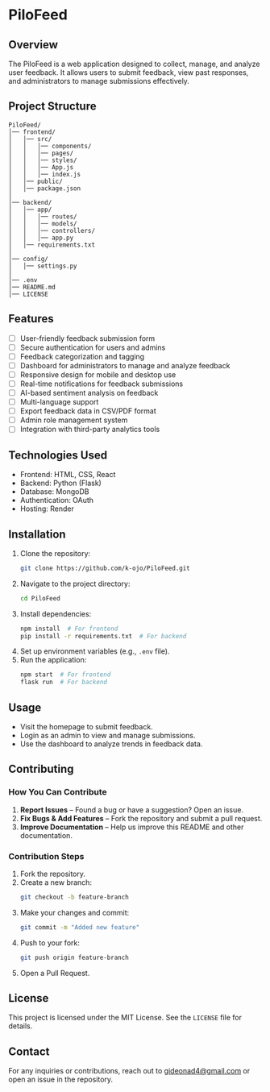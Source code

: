 # PiloFeed

## Overview
The PiloFeed is a web application designed to collect, manage, and analyze user feedback. It allows users to submit feedback, view past responses, and administrators to manage submissions effectively.

## Project Structure
```
PiloFeed/
│── frontend/
│   │── src/
│   │   │── components/
│   │   │── pages/
│   │   │── styles/
│   │   │── App.js
│   │   │── index.js
│   │── public/
│   │── package.json
│
│── backend/
│   │── app/
│   │   │── routes/
│   │   │── models/
│   │   │── controllers/
│   │   │── app.py
│   │── requirements.txt
│
│── config/
│   │── settings.py
│
│── .env
│── README.md
│── LICENSE
```
## Features
- [ ] User-friendly feedback submission form
- [ ] Secure authentication for users and admins
- [ ] Feedback categorization and tagging
- [ ] Dashboard for administrators to manage and analyze feedback
- [ ] Responsive design for mobile and desktop use
- [ ] Real-time notifications for feedback submissions
- [ ] AI-based sentiment analysis on feedback
- [ ] Multi-language support
- [ ] Export feedback data in CSV/PDF format
- [ ] Admin role management system
- [ ] Integration with third-party analytics tools

## Technologies Used
- Frontend: HTML, CSS, React
- Backend: Python (Flask)
- Database: MongoDB
- Authentication: OAuth
- Hosting: Render

## Installation
1. Clone the repository:
   ```sh
   git clone https://github.com/k-ojo/PiloFeed.git
   ```
2. Navigate to the project directory:
   ```sh
   cd PiloFeed
   ```
3. Install dependencies:
   ```sh
   npm install  # For frontend
   pip install -r requirements.txt  # For backend
   ```
4. Set up environment variables (e.g., `.env` file).
5. Run the application:
   ```sh
   npm start  # For frontend
   flask run  # For backend
   ```

## Usage
- Visit the homepage to submit feedback.
- Login as an admin to view and manage submissions.
- Use the dashboard to analyze trends in feedback data.

## Contributing
### How You Can Contribute
1. **Report Issues** – Found a bug or have a suggestion? Open an issue.
2. **Fix Bugs & Add Features** – Fork the repository and submit a pull request.
3. **Improve Documentation** – Help us improve this README and other documentation.

### Contribution Steps
1. Fork the repository.
2. Create a new branch:
   ```sh
   git checkout -b feature-branch
   ```
3. Make your changes and commit:
   ```sh
   git commit -m "Added new feature"
   ```
4. Push to your fork:
   ```sh
   git push origin feature-branch
   ```
5. Open a Pull Request.

## License
This project is licensed under the MIT License. See the `LICENSE` file for details.

## Contact
For any inquiries or contributions, reach out to gideonad4@gmail.com or open an issue in the repository.








